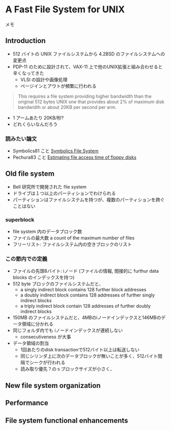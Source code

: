 # A Fast File System for UNIX
メモ
## Introduction
* 512 バイトの UNIX ファイルシステムから 4.2BSD のファイルシステムへの変更点
* PDP-11 のために設計されて、VAX-11 上で他のUNIX拡張と組み合わせると辛くなってきた
	* VLSI の設計や画像処理
	* ページインとアウトが頻繁に行われる
> This requires a file system providing higher bandwidth than the original 512 bytes UNIX one that provides about 2% of maximum disk bandwidth or about 20KB per second per arm.
* 1 アームあたり 20KB/秒?
* どれくらいなんだろう

### 読みたい論文
* Symbolics81 こと [Symbolics File System](https://archive.org/details/bitsavers_symbolicsLemAug81_1706305)
* Pechura83 こと [Estimating file access time of floppy disks](https://dl.acm.org/citation.cfm?id=358425&preflayout=flat)

## Old file system
* Bell 研究所で開発された file system
* ドライブは１つ以上のパーティションでわけられる
* パーティションはファイルシステムを持つが、複数のパーティションを跨ぐことはない
### superblock
* file system 内のデータブロック数
* ファイルの最大数 a count of the maximum number of files
* フリーリスト: ファイルシステム内の空きブロックのリスト
### この節内での定義
* ファイルの先頭8バイト: iノード (ファイルの情報, 間接的に furthur data blocks のインデックスを持つ)
* 512 byte ブロックのファイルシステムだと、
	* a singly indirect block contains 128 further block addresses
	* a doubly indirect block contains 128 addresses of further singly indirect blocks
	* a triply indirect block contain 128 addresses of further doubly indirect blocks
* 150MB のファイルシステムだと、4MBのiノードインデックスと146MBのデータ領域に分かれる
* 同じフォルダ内でも iノードインデックスが連続しない
	* consecutiveness が大事
* データ領域の割当
	* 1回あたりのdisk transactionで512バイト以上は転送しない
	* 同じシリンダ上に次のデータブロックが無いことが多く、512バイト間隔でシークが行われる
	* 読み取り優先？のｓブロックサイズが小さく、

## New file system organization
## Performance
## File system functional enhancements
<!--stackedit_data:
eyJoaXN0b3J5IjpbLTczMDE5OTQ5NSwyMTI3MjIyODg5LDE0Mj
UxNTk1MTYsOTgzOTIyNjg3LC0yNzQyMjA4MzFdfQ==
-->